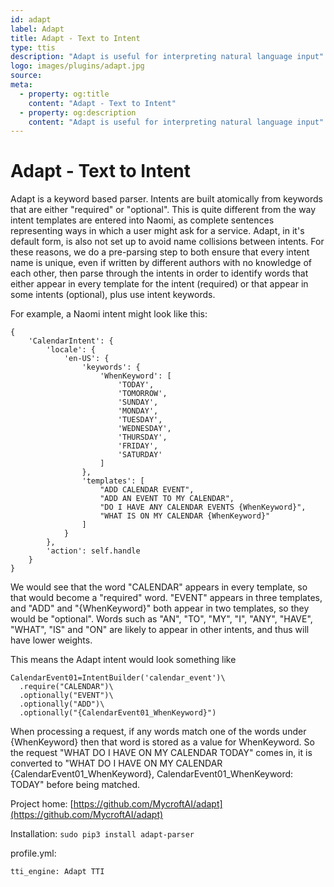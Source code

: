 ```yaml
---
id: adapt
label: Adapt
title: Adapt - Text to Intent
type: ttis
description: "Adapt is useful for interpreting natural language input"
logo: images/plugins/adapt.jpg
source:
meta:
  - property: og:title
    content: "Adapt - Text to Intent"
  - property: og:description
    content: "Adapt is useful for interpreting natural language input"
---
```


# Adapt - Text to Intent

<PluginLogo/>

Adapt is a keyword based parser. Intents are built atomically from keywords
that are either "required" or "optional". This is quite different from the way
intent templates are entered into Naomi, as complete sentences representing ways
in which a user might ask for a service. Adapt, in it's default form, is also
not set up to avoid name collisions between intents. For these reasons, we do a
pre-parsing step to both ensure that every intent name is unique, even if
written by different authors with no knowledge of each other, then parse
through the intents in order to identify words that either appear in every
template for the intent (required) or that appear in some intents (optional),
plus use intent keywords.

For example, a Naomi intent might look like this:
```
{
    'CalendarIntent': {
        'locale': {
            'en-US': {
                'keywords': {
                    'WhenKeyword': [
                        'TODAY',
                        'TOMORROW',
                        'SUNDAY',
                        'MONDAY',
                        'TUESDAY',
                        'WEDNESDAY',
                        'THURSDAY',
                        'FRIDAY',
                        'SATURDAY'
                    ]
                },
                'templates': [
                    "ADD CALENDAR EVENT",
                    "ADD AN EVENT TO MY CALENDAR",
                    "DO I HAVE ANY CALENDAR EVENTS {WhenKeyword}",
                    "WHAT IS ON MY CALENDAR {WhenKeyword}"
                ]
            }
        },
        'action': self.handle
    }
}
```

We would see that the word "CALENDAR" appears in every template, so that
would become a "required" word. "EVENT" appears in three templates, and
"ADD" and "{WhenKeyword}" both appear in two templates, so they would
be "optional". Words such as "AN", "TO", "MY", "I", "ANY", "HAVE", "WHAT",
"IS" and "ON" are likely to appear in other intents, and thus will have lower
weights.

This means the Adapt intent would look something like

```
CalendarEvent01=IntentBuilder('calendar_event')\
  .require("CALENDAR")\
  .optionally("EVENT")\
  .optionally("ADD")\
  .optionally("{CalendarEvent01_WhenKeyword}")
```

When processing a request, if any words match one of the words under {WhenKeyword}
then that word is stored as a value for WhenKeyword. So the request "WHAT DO I HAVE ON MY CALENDAR TODAY"
comes in, it is converted to "WHAT DO I HAVE ON MY CALENDAR {CalendarEvent01_WhenKeyword}, CalendarEvent01_WhenKeyword: TODAY"
before being matched.

Project home:
[https://github.com/MycroftAI/adapt](https://github.com/MycroftAI/adapt)

Installation:
`sudo pip3 install adapt-parser`

profile.yml:
```
tti_engine: Adapt TTI
```


<EditPageLink/>
